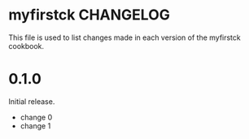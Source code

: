 # myfirstck CHANGELOG

This file is used to list changes made in each version of the myfirstck cookbook.

# 0.1.0

Initial release.

- change 0
- change 1

